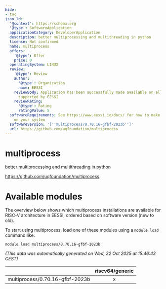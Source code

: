 ```yaml
---
hide:
- toc
json_ld:
  '@context': https://schema.org
  '@type': SoftwareApplication
  applicationCategory: DeveloperApplication
  description: better multiprocessing and multithreading in python
  license: Not confirmed
  name: multiprocess
  offers:
    '@type': Offer
    price: 0
  operatingSystem: LINUX
  review:
    '@type': Review
    author:
      '@type': Organization
      name: EESSI
    reviewBody: Application has been successfully made available on all architectures
      supported by EESSI
    reviewRating:
      '@type': Rating
      ratingValue: 5
  softwareRequirements: See https://www.eessi.io/docs/ for how to make EESSI available
    on your system
  softwareVersion: '[''multiprocess/0.70.16-gfbf-2023b'']'
  url: https://github.com/uqfoundation/multiprocess
---
```


multiprocess
============


better multiprocessing and multithreading in python

https://github.com/uqfoundation/multiprocess
# Available modules


The overview below shows which multiprocess installations are available for RISC-V architecture in EESSI, ordered based on software version (new to old).

To start using multiprocess, load one of these modules using a `module load` command like:

```shell
module load multiprocess/0.70.16-gfbf-2023b
```

*(This data was automatically generated on Wed, 22 Oct 2025 at 15:46:43 CEST)*

| |riscv64/generic|
| :---: | :---: |
|multiprocess/0.70.16-gfbf-2023b|x|
